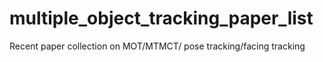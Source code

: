 # multiple_object_tracking_paper_list
Recent paper collection on MOT/MTMCT/ pose tracking/facing tracking
